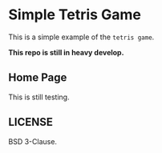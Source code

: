 # Simple Tetris Game
This is a simple example of the `tetris game`.

**This repo is still in heavy develop.**

## Home Page
This is still testing.

## LICENSE
BSD 3-Clause.